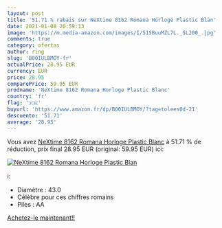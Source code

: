 ```yaml
---
layout: post
title: '51.71 % rabais sur NeXtime 8162 Romana Horloge Plastic Blan'
date: 2021-01-08 20:59:13
image: 'https://m.media-amazon.com/images/I/515BuuMZL7L._SL200_.jpg'
comments: true
category: ofertas
author: ring
slug: 'B00IULBMOY-fr'
actualPrice: 28.95 EUR
currency: EUR
price: 28.95
comparePrice: 59.95 EUR
prodname: 'NeXtime 8162 Romana Horloge Plastic Blanc'
country: 'fr'
flag: '🇫🇷'
buyurl: 'https://www.amazon.fr/dp/B00IULBMOY/?tag=tolees0d-21'
descuento: '51.71'
average: '28.95'
---
```


Vous avez [NeXtime 8162 Romana Horloge Plastic Blanc](https://www.amazon.fr/dp/B00IULBMOY/?tag=tolees0d-21)  à  51.71 % de réduction, prix final  28.95 EUR (original: 59.95 EUR) ici:

[![NeXtime 8162 Romana Horloge Plastic Blan](https://m.media-amazon.com/images/I/515BuuMZL7L._SL200_.jpg)](https://www.amazon.fr/dp/B00IULBMOY/?tag=tolees0d-21)

ℹ️:

- Diamètre : 43.0
- Célèbre pour ces chiffres romains
- Piles : AA

[Achetez-le maintenant!!](https://www.amazon.fr/dp/B00IULBMOY/?tag=tolees0d-21)
